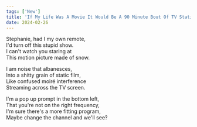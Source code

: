 ```yaml
---
tags: ['New']
title: 'If My Life Was A Movie It Would Be A 90 Minute Bout Of TV Static'
date: 2024-02-26
---
```


Stephanie, had I my own remote,  
I'd turn off this stupid show.  
I can't watch you staring at  
This motion picture made of snow.

I am noise that albanesces,  
Into a shitty grain of static film,  
Like confused moiré interference  
Streaming across the TV screen.

I'm a pop up prompt in the bottom left,  
That you're not on the right frequency,  
I'm sure there's a more fitting program,  
Maybe change the channel and we'll see?
